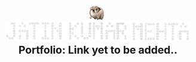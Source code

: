 <p align="center">
  <img src="assets/nervous-dog-spinning.gif" width="40" style="vertical-align: middle; margin-right: 10px;" />
  <strong style="font-size: 2em;">
    <img src="assets/name (2).png" width="500" />
    Portfolio: Link yet to be added..
  </strong>
</p>
